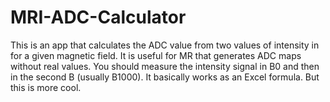 # MRI-ADC-Calculator
This is an app that calculates the ADC value from two values of intensity in for a given magnetic field. It is useful for MR that generates ADC maps without real values.
You should measure the intensity signal in B0 and then in the second B (usually B1000).
It basically works as an Excel formula. But this is more cool.
